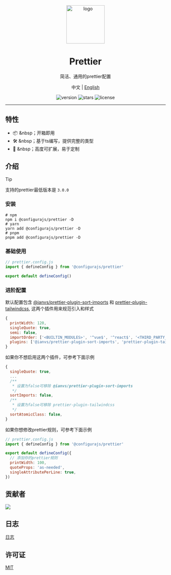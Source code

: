 <div align="center">
  <img src="https://github.com/user-attachments/assets/4e0a0b81-7814-48b1-ae3d-9ce0511e0e9c" width="120" height="120" alt="logo" />
  <h1>Prettier</h1>
  <p>简洁、通用的prettier配置</p>
  <p>
    <span>中文</span> | 
    <a href="https://github.com/configurajs/prettier/blob/main/README.md">English</a>
  </p>
  <p>
    <img src="https://img.shields.io/github/package-json/v/configurajs/prettier" alt="version">
    <img src="https://img.shields.io/github/stars/configurajs/prettier" alt="stars">
    <img src="https://img.shields.io/github/license/configurajs/prettier" alt="license">
  </p>
</div>

---

## 特性

- 📦 &nbsp；开箱即用
- 🛠️ &nbsp；基于ts编写，提供完整的类型
- 🌈 &nbsp；高度可扩展，易于定制

## 介绍

> [!TIP]
> 支持的prettier最低版本是 `3.0.0`

### 安装

```shell
# npm
npm i @configurajs/prettier -D
# yarn
yarn add @configurajs/prettier -D
# pnpm
pnpm add @configurajs/prettier -D
```

### 基础使用

```js
// prettier.config.js
import { defineConfig } from '@configurajs/prettier'

export default defineConfig()
```

### 进阶配置

默认配置包含 [@ianvs/prettier-plugin-sort-imports](https://github.com/IanVS/prettier-plugin-sort-imports) 和 [prettier-plugin-tailwindcss](https://github.com/tailwindlabs/prettier-plugin-tailwindcss), 这两个插件用来规范引入和样式

```js
{
  printWidth: 120,
  singleQuote: true,
  semi: false,
  importOrder: ['<BUILTIN_MODULES>', '^vue$', '^react$', '<THIRD_PARTY_MODULES>', '^@/(.*)$', '^~/(.*)$', '^[.]'],
  plugins: ['@ianvs/prettier-plugin-sort-imports', 'prettier-plugin-tailwindcss']
}
```

如果你不想启用这两个插件，可参考下面示例

```js
{
  singleQuote: true,
  ...
  /**
   * 设置为false可移除 @ianvs/prettier-plugin-sort-imports
   */
  sortImports: false,
  /**
   * 设置为false可移除 prettier-plugin-tailwindcss
   */
  sortAtomicClass: false,
}
```

如果你想修改prettier规则，可参考下面示例

```js
// prettier.config.js
import { defineConfig } from '@configurajs/prettier'

export default defineConfig({
  // 添加你的prettier规则
  printWidth: 100,
  quoteProps: 'as-needed',
  singleAttributePerLine: true,
})
```

## 贡献者

<a href="https://github.com/configurajs/prettier/graphs/contributors">
  <img src="https://contrib.rocks/image?repo=configurajs/prettier" />
</a>

## 日志

[日志](CHANGELOG.md)

## 许可证

[MIT](LICENSE)
